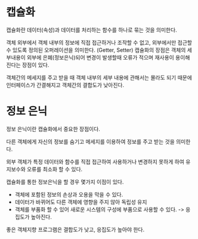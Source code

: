 # 캡슐화

캡슐화란 데이터(속성)과 데이터를 처리하는 함수를 하나로 묶는 것을 의미한다.

객체 외부에서 객체 내부의 정보에 직접 접근하거나 조작할 수 없고, 외부에서만 접근할 수 있도록 정의된 오퍼레이션을 의미한다. (Getter, Setter)
캡슐화의 장점은 객체의 세부내용이 외부에 은폐(정보은닉)되어 변경이 발생할때 오류가 적으며 재사용이 용이해진다는 장점이 있다.

객체간의 메세지를 주고 받을 때 객체 내부의 세부 내용에 관해서는 몰라도 되기 때문에 인터페이스가 간결해지고 객체간의 결합도가 낮아진다.

# 정보 은닉

정보 은닉이란 캡슐화에서 중요한 장점이다.

다른 객체에게 자신의 정보를 숨기고 메세지를 이용하여 정보를 주고 받는 것을 의미한다.

외부 객체가 특정 데이터와 함수를 직접 접근하여 사용하거나 변경하지 못하게 하여 유지보수와 오류를 최소화 할 수 있다.

캡슐화를 통한 정보은닉을 할 경우 몇가지 이점이 있다.

- 객체에 포함된 정보의 손상과 오용을 막을 수 있다.
- 데이터가 바뀌어도 다른 객체에 영향을 주지 않아 독립성 유지
- 객체를 부품화 할 수 있어 새로운 시스템의 구성에 부품으로 사용할 수 있다. -> 응집도가 높아진다.

좋은 객체지향 프로그램은 결합도가 낮고, 응집도가 높아야 한다.